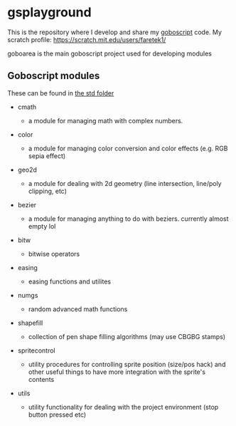 # gsplayground
This is the repository where I develop and share my [goboscript](https://github.com/aspizu/goboscript) code. My scratch profile: https://scratch.mit.edu/users/faretek1/

goboarea is the main goboscript project used for developing modules

## Goboscript modules
These can be found in [the std folder](https://github.com/FAReTek1/gsplayground/tree/main/goboarea/std)

- cmath
    - a module for managing math with complex numbers.

- color
    - a module for managing color conversion and color effects (e.g. RGB sepia effect)

- geo2d
    - a module for dealing with 2d geometry (line intersection, line/poly clipping, etc)

- bezier
    - a module for managing anything to do with beziers. currently almost empty lol

- bitw
    - bitwise operators

- easing
    - easing functions and utilites

- numgs
    - random advanced math functions

- shapefill
    - collection of pen shape filling algorithms (may use CBGBG stamps)

- spritecontrol
    - utility procedures for controlling sprite position (size/pos hack) and other useful things to have more integration with the sprite's contents

- utils
    - utility functionality for dealing with the project environment (stop button pressed etc)
    